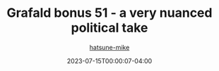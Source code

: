 ---
title: "Grafald bonus 51 - a very nuanced political take"
type: "image"
date: 2023-07-15T00:00:07-04:00
draft: false
categories:
- blog
- projects
- grafald
image_path: "../img/2023/bonus_51.png"
alt_text: ""
author: "[hatsune-mike](https://cohost.org/hatsune-mike)"
---